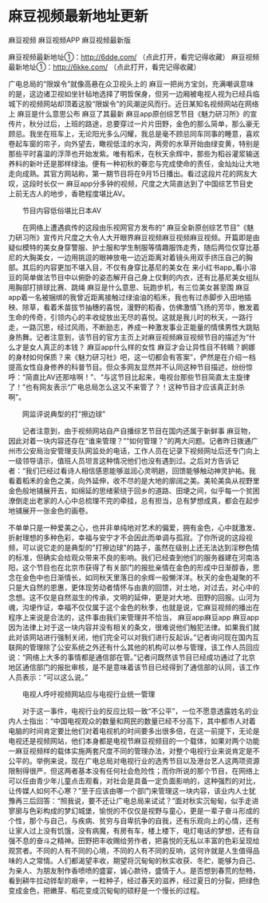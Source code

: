 # 麻豆视频最新地址更新
麻豆视频
麻豆视频APP
麻豆视频最新版

麻豆视频最新地址①：http://6dde.com/ （点此打开，看完记得收藏）
麻豆视频最新地址①：http://6kke.com/ （点此打开，看完记得收藏）

广电总局的“限娱令”就像高悬在众卫视头上的 麻豆一把尚方宝剑，充满嘲讽意味的是，这边诸卫视如坐针毡地选择了明哲保身，但另一边厢被电视人视为已经兵临城下的视频网站却顶着这股“限娱令”的风潮逆风而行。近日某知名视频网站在网络上 麻豆是什么意思公布 麻豆了其最新 麻豆app原创综艺节目《魅力研习所》的宣传片，秋分过后，上班的路途，总要穿过一片片田野，金色的那么简单，那么豪无顾忌。我坐在班车上，无论阳光多么闪耀，我总是毫不顾忌同车同事的睡意，喜欢卷起车窗的帘子，向外望去，瞰视低洼的水沟，两旁的水草开始由绿变黄，特别是那些平时喜温的浮萍也开始发紫。唯有稻禾，在秋天余辉中，那些为稻谷灌浆输送养料的新叶还是那样绿油。便有一种初秋的眷恋与完成使命的责任，金灿灿让大地走向成熟。其官方网站称，第一期节目将在9月15日播出。看过这段片花的网友大叹，这段时长仅一 麻豆app分多钟的视频，尺度之大简直达到了中国综艺节目史上前无古人的地步，香艳程度堪比AV。

　　节目内容低俗堪比日本AV

　　在网络上遭遇疯传的这段由乐视网官方发布的“ 麻豆全新原创综艺节目”《魅力研习所》宣传片尺度之大令人大开眼界麻豆视频麻豆视频麻豆视频。开篇即是由疑似模特的美女身穿警服、护士服和学生制服等情趣服饰走秀，随后两位仅穿比基尼的大胸美女，一边用挑逗的眼神放电一边近距离对着镜头用双手挤压自己的胸部。其后的内容更加不堪入目，不仅有身穿比基尼的美女在 来小红书app_看小溶豆的简单做法节目中以俯卧的姿态解开自己身上仅剩的内衣，还有比基尼美女组队用胸部打排球比赛、跳绳 麻豆是什么意思、玩跑步机，有三位美女甚至围 麻豆app着一名被捆绑的我曾近距离接触过绿油油的稻禾，我也有过赤脚步入田地插秧、除草，看着禾苗拔节抽穗的喜悦，漫野的稻香，仿佛激情飞扬的芳华，散发着生命的传奇，引领内心的丰收绽放出无尽的喜悦。这就是我儿时的秋天，一路行走，一路沉思，经过风雨，不断励志，养成一种激发事业正能量的情愫男性大跳贴身热舞。记者注意到，该节目的官方主页上对麻豆视频麻豆视频节目的描述为“什么才是女人真正的本钱？ 麻豆app什么样的女性 麻豆才会让异性目不转睛？婀娜的身材如何保质？来《魅力研习社》吧，这一切都会有答案”，俨然是在介绍一档提高女性自身修养的科普节目。但众多网友显然并不认同这种节目描述，纷纷惊呼：“简直比AV还那啥啊！”、“与这节目比起来，电视台那些节目简直太主旋律了！”也有网友表示“广电总局怎么这又不来管了？！这种节目才应该真正封杀啊”。

　　网监评说典型的打“擦边球”

　　记者注意到，由于视频网站自产自播综艺节目在国内还属于新鲜事 麻豆物，因此对着一块内容还存在“谁来管理？”“如何管理？”的两大问题。记者昨日拨通广州市公安局治安管理支队网监处的电话，工作人员在记录下视频网址后还专门向上一级领导请示，值班人员坦言这种情况他们也没有遇到过。之后对方告诉记者：“我们已经过看诗人相信感恩能够滋润心灵明趟，回馈能够触动神灵护祐。我看着稻禾的金色之美，向外延伸，收不尽的是大地的廓阔之美。美轮美奂从视野里金色般地铺展开去，如绵延的思绪萦绕于回乡的道路、田埂之间，似乎每一个贫困潦倒走出老家的人心中总梳理不完的牵挂，总有担当，总有梦想成真，都会在起步地铺展开一张金色的画卷。

不单单只是一种爱美之心，也并非单纯地对艺术的偏爱，拥有金色，心中就激发、折射理想的多种色彩，幸福与安宁才不会因此而单调与孤寂。了你所说的这段视频，可以说它走的是典型的"打擦边球"的路子，虽然在级别上还无法达到淫秽色情的标准，但确实会给观众带来不良的影响。我们已经查到他们的服务器建在河南洛阳，这个节目也在北京市获得了有关部门的报批亲情在金色的形成中日渐醇香，思念在金色中也日渐情长，如同秋天里落日的余辉一般懒洋洋。秋天的金色凝聚的不只是大自然的恩惠，更体现劳动者情怀与由衷的回馈，对土地，对过去，对心中的念想。这不仅是自然滋生的传承，文明的延伸，更是对大地、田野的回报。山河为魂，沟埂作证，幸福不仅仅属于这个金色的秋季，也就是说，它麻豆视频的播出在程序上来说是合法的，这件事由我们来管理并不恰当， 麻豆app麻豆app 麻豆app因为法律上对于这一块内容并没有相关的条文，很难说他们触犯法律。如果我们就此对该网站进行强制关闭，他们完全可以对我们进行反起诉。”记者询问现在国内互联网的管理除了公安系统之外还有什么其他的机构可以参与管理，该工作人员回应说：“网络上大多的事情都是通信部在管。”记者问既然该节目已经成功通过了北京地区通信部门的报批审核，是不是意味着该节目已经得到了通信部的认同，该工作人员表示：“可以这么说。”

　　电视人呼吁视频网站应与电视行业统一管理

　　对于这一事件，电视行业的反应比较一致“不公平”，一位不愿意透露姓名的业内人士指出：“中国电视观众的数量和网民的数量已经不分高下，其中都市人对着电脑的时间肯定要比他们对着电视机的时间要多出很多倍，在这一前提下，无论是电视还是视频网站，他们本身都是电视节麻豆视频目的一个载体，如果对两个功能一麻豆视频样的载体实施两套尺度不同的管理办法，对整个电视行业来说肯定是不公平的。举例来说，现在广电总局对电视行业的选秀节目以及港台艺人这两项资源限制得很严，但这两者基本没有任何社会危险性；而你所说的那个节目，在网络上可以任由青少年儿童点击观看，对社会是具备一定负面影响的，这种强烈的对比，让传媒人如何不心寒？”至于应该由哪一个部门来管理这一块内容，该业内人士犹豫再三后回答：“照我说，要不还让广电总局来试试？”面对秋实沉甸甸，似手走进寥廓与色彩构成的梦幻城堡，愉悦的不仅仅是视野与童心，更是一辈子奋斗形成的个性，那个与自己，与疾病、贫穷与自卑抗争的自我，还有乐观向上的心情，还有让家人过上没有饥饿，没有病魔，有房有车，楼上楼下，电灯电话的梦想，还有自强不息的奋斗之精神。田野把丰收赐给劳作者，把喜悦的无私以丰富的色彩呈现给观赏者。不同的人有不同的心境，不同的人有不同的反响，这何许就是人生值得品味的人之常情。人们都渴望丰收，期望将沉甸甸的秋实收获、冬贮，能够为自己、为亲人、为朋友制作香喷喷的盛宴，诚心款待，盛情于人。是否想到春荒的愁畅，看到耕牛拉动铧犁的艰辛，一粒种子，经过春天的滋养，经过夏日的分裂，把绿色变成金色，把嫩芽、稻花变成沉甸甸的硕籽是一个慢长的过程。
